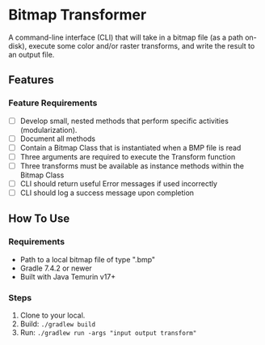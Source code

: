 # Bitmap Transformer

A command-line interface (CLI) that will take in a bitmap file (as a path on-disk), execute some color and/or raster transforms, and write the result to an output file.

## Features

### Feature Requirements

- [ ] Develop small, nested methods that perform specific activities (modularization).
- [ ] Document all methods
- [ ] Contain a Bitmap Class that is instantiated when a BMP file is read
- [ ] Three arguments are required to execute the Transform function
- [ ] Three transforms must be available as instance methods within the Bitmap Class
- [ ] CLI should return useful Error messages if used incorrectly
- [ ] CLI should log a success message upon completion

## How To Use

### Requirements

- Path to a local bitmap file of type ".bmp"
- Gradle 7.4.2 or newer
- Built with Java Temurin v17+

### Steps

1. Clone to your local.
2. Build: `./gradlew build`
3. Run: `./gradlew run -args "input output transform"`

